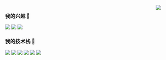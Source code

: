 <!--
### Hi there 👋
**LincolnBurrows/LincolnBurrows** is a ✨ _special_ ✨ repository because its `README.md` (this file) appears on your GitHub profile.

Here are some ideas to get you started:

- 🔭 I’m currently working on ...
- 🌱 I’m currently learning ...
- 👯 I’m looking to collaborate on ...
- 🤔 I’m looking for help with ...
- 💬 Ask me about ...
- 📫 How to reach me: ...
- 😄 Pronouns: ...
- ⚡ Fun fact: ...
-->
<img align="right" src="https://github-readme-stats.vercel.app/api?username=LincolnBurrows&show_icons=true&icon_color=CE1D2D&text_color=718096&bg_color=ffffff&hide_title=true" />

###  我的兴趣  👋


[![](https://img.shields.io/badge/-Steam-DC143C?style=for-the-badge&logo=steam&logoColor=#000000)](https://store.steampowered.com/)
[![](https://img.shields.io/badge/-CS:GO-DC143C?style=for-the-badge&logo=Counter-Strike&logoColor=#000000)](https://store.steampowered.com/app/730/CounterStrike_Global_Offensive/)
[![](https://img.shields.io/badge/-EpicGames-DC143C?style=for-the-badge&logo=EpicGames&logoColor=#000000)](https://www.epicgames.com/site/zh-CN/home)
###  我的技术栈  👋
[![](https://img.shields.io/badge/-JavaScript-DC143C?style=for-the-badge&logo=javascript&logoColor=ffffff)](https://www.w3school.com.cn/js/index.asp)
[![](https://img.shields.io/badge/-Vue-DC143C?style=for-the-badge&logo=Vue&logoColor=#000000)](https://cn.vuejs.org/)
[![](https://img.shields.io/badge/-React-DC143C?style=for-the-badge&logo=React&logoColor=#000000)](https://zh-hans.reactjs.org/)
[![](https://img.shields.io/badge/-Flutter-DC143C?style=for-the-badge&logo=Flutter&logoColor=#000000)](https://flutter.dev/)
[![](https://img.shields.io/badge/-Dart-DC143C?style=for-the-badge&logo=Dart&logoColor=#000000)](https://dart.cn/)
[![](https://img.shields.io/badge/-Python-DC143C?style=for-the-badge&logo=Python&logoColor=#000000)](https://www.python.org/)
